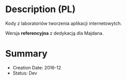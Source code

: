 # Description (PL)
Kody z laboratoriów tworzenia aplikacji internetowytch.

Wersja **referencyjna** z dedykacją dla Majdana.

# Summary
- Creation Date: 2016-12
- Status: Dev